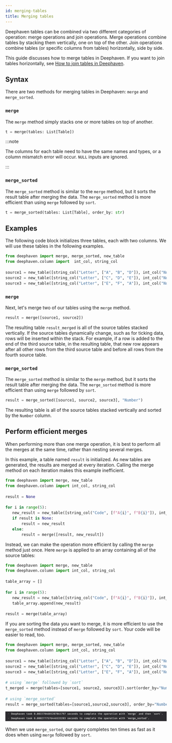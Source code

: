 ```yaml
---
id: merging-tables
title: Merging tables
---
```


Deephaven tables can be combined via two different categories of operation: merge operations and join operations. Merge operations combine tables by stacking them vertically, one on top of the other. Join operations combine tables (or specific columns from tables) horizontally, side by side.

This guide discusses how to merge tables in Deephaven. If you want to join tables horizontally, see [How to join tables in Deephaven](*LINK*).

## Syntax

There are two methods for merging tables in Deephaven: `merge` and `merge_sorted`. 

### `merge`

The `merge` method simply stacks one or more tables on top of another.

```python syntax
t = merge(tables: List[Table])
```

:::note

The columns for each table need to have the same names and types, or a column mismatch error will occur. `NULL` inputs are ignored.

:::

### `merge_sorted`

The `merge_sorted` method is similar to the `merge` method, but it sorts the result table after merging the data. The `merge_sorted` method is more efficient than using `merge` followed by `sort`.

```python syntax
t = merge_sorted(tables: List[Table], order_by: str)
```

## Examples

The following code block initializes three tables, each with two columns. We will use these tables in the following examples.

```python test-set=1 order=source1,source2,source3,result_merged,result_merge_sorted
from deephaven import merge, merge_sorted, new_table
from deephaven.column import  int_col, string_col

source1 = new_table([string_col("Letter", ["A", "B", "D"]), int_col("Number", [1, 2, 3])])
source2 = new_table([string_col("Letter", ["C", "D", "E"]), int_col("Number", [14, 15, 16])])
source3 = new_table([string_col("Letter", ["E", "F", "A"]), int_col("Number", [22, 25, 27])])
```

### `merge`

Next, let's merge two of our tables using the `merge` method.

```python test-set=1 order=result
result = merge([source1, source2])
```

The resulting table `result_merged` is all of the source tables stacked vertically. If the source tables dynamically change, such as for ticking data, rows will be inserted within the stack. For example, if a row is added to the end of the third source table, in the resulting table, that new row appears after all other rows from the third source table and before all rows from the fourth source table.

### `merge_sorted`

The `merge_sorted` method is similar to the `merge` method, but it sorts the result table after merging the data. The `merge_sorted` method is more efficient than using `merge` followed by `sort`.

```python test-set=1 order=result
result = merge_sorted([source1, source2, source3], "Number")
```

The resulting table is all of the source tables stacked vertically and sorted by the `Number` column.

## Perform efficient merges

When performing more than one merge operation, it is best to perform all the merges at the same time, rather than nesting several merges.

In this example, a table named `result` is initialized. As new tables are generated, the results are merged at every iteration. Calling the merge method on each iteration makes this example inefficient.

```python order=result
from deephaven import merge, new_table
from deephaven.column import int_col, string_col

result = None

for i in range(5):
   new_result = new_table([string_col("Code", [f"A{i}", f"B{i}"]), int_col("Val", [i, 10*i])])
   if result is None:
       result = new_result
   else:
       result = merge([result, new_result])
```

Instead, we can make the operation more efficient by calling the `merge` method just once. Here `merge` is applied to an array containing all of the source tables:

```python order=result
from deephaven import merge, new_table
from deephaven.column import int_col, string_col

table_array = []

for i in range(5):
   new_result = new_table([string_col("Code", [f"A{i}", f"B{i}"]), int_col("Val", [i, 10*i])])
   table_array.append(new_result)

result = merge(table_array)
```

If you are sorting the data you want to merge, it is more efficient to use the `merge_sorted` method instead of `merge` followed by `sort`. Your code will be easier to read, too.

```python order=null
from deephaven import merge, merge_sorted, new_table
from deephaven.column import int_col, string_col

source1 = new_table([string_col("Letter", ["A", "B", "D"]), int_col("Number", [1, 2, 3])])
source2 = new_table([string_col("Letter", ["C", "D", "E"]), int_col("Number", [14, 15, 16])])
source3 = new_table([string_col("Letter", ["E", "F", "A"]), int_col("Number", [22, 25, 27])])

# using `merge` followed by `sort`
t_merged = merge(tables=[source1, source2, source3]).sort(order_by="Number")

# using `merge_sorted`
result = merge_sorted(tables=[source1,source2,source3], order_by="Number")
```

![img](../assets/working-with-deephaven-tables/merge-n-sort-vs-merge-sorted.png)

When we use `merge_sorted`, our query completes ten times as fast as it does when using `merge` followed by `sort`.